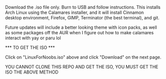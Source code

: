 Download the .iso file only. Burn to USB and follow instructions. This installs Arch Linux using the Calamares installer, and it will install Cinnamon desktop environment, Firefox, GIMP, Terminator (the best terminal), and git. 

Future updates will include a better looking theme with icon packs, as well as some packages off the AUR when I figure out how to make calamares interact with yay or paru lol

*** TO GET THE ISO ***

Click on "LinuxForNoobs.iso" above and click "Download" on the next page. 

YOU CANNOT CLONE THIS REPO AND GET THE ISO, YOU MUST GET THE ISO THE ABOVE METHOD
